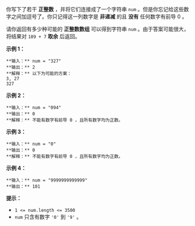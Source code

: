 你写下了若干 **正整数**  ，并将它们连接成了一个字符串 `num` 。但是你忘记给这些数字之间加逗号了。你只记得这一列数字是 **非递减**  的且
**没有** 任何数字有前导 0 。

请你返回有多少种可能的 **正整数数组**  可以得到字符串 `num` 。由于答案可能很大，将结果对 `109 + 7`  **取余**  后返回。



**示例 1：**

    
    
    **输入：** num = "327"
    **输出：** 2
    **解释：** 以下为可能的方案：
    3, 27
    327
    

**示例 2：**

    
    
    **输入：** num = "094"
    **输出：** 0
    **解释：** 不能有数字有前导 0 ，且所有数字均为正数。
    

**示例 3：**

    
    
    **输入：** num = "0"
    **输出：** 0
    **解释：** 不能有数字有前导 0 ，且所有数字均为正数。
    

**示例 4：**

    
    
    **输入：** num = "9999999999999"
    **输出：** 101
    



**提示：**

  * `1 <= num.length <= 3500`
  * `num` 只含有数字 `'0'` 到 `'9'` 。

